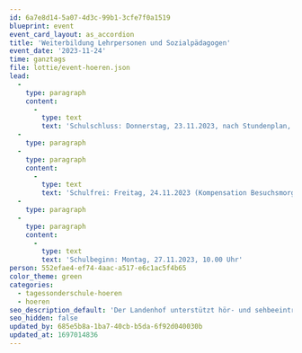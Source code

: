 ```yaml
---
id: 6a7e8d14-5a07-4d3c-99b1-3cfe7f0a1519
blueprint: event
event_card_layout: as_accordion
title: 'Weiterbildung Lehrpersonen und Sozialpädagogen'
event_date: '2023-11-24'
time: ganztags
file: lottie/event-hoeren.json
lead:
  -
    type: paragraph
    content:
      -
        type: text
        text: 'Schulschluss: Donnerstag, 23.11.2023, nach Stundenplan, spätestens um 16.00 Uhr'
  -
    type: paragraph
  -
    type: paragraph
    content:
      -
        type: text
        text: 'Schulfrei: Freitag, 24.11.2023 (Kompensation Besuchsmorgen und Elternweihnacht)'
  -
    type: paragraph
  -
    type: paragraph
    content:
      -
        type: text
        text: 'Schulbeginn: Montag, 27.11.2023, 10.00 Uhr'
person: 552efae4-ef74-4aac-a517-e6c1ac5f4b65
color_theme: green
categories:
  - tagessonderschule-hoeren
  - hoeren
seo_description_default: 'Der Landenhof unterstützt hör- und sehbeeinträchtigte Kinder & Jugendliche in ihrem selbstbestimmten Leben durch Förderung ihrer Fähigkeiten & Entwicklung'
seo_hidden: false
updated_by: 685e5b8a-1ba7-40cb-b5da-6f92d040030b
updated_at: 1697014836
---
```


